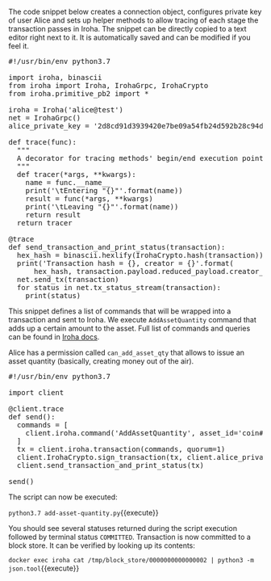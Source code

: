 The code snippet below creates a connection object, configures private key of user Alice and sets up helper methods to allow tracing of each stage the transaction passes in Iroha. The snippet can be directly copied to a text editor right next to it. It is automatically saved and can be modified if you feel it.

<pre class="file" data-filename="client.py" data-target="replace">
#!/usr/bin/env python3.7

import iroha, binascii
from iroha import Iroha, IrohaGrpc, IrohaCrypto
from iroha.primitive_pb2 import *

iroha = Iroha('alice@test')
net = IrohaGrpc()
alice_private_key = '2d8cd91d3939420e7be09a54fb24d592b28c94de712cc7b2344d14b5471d889a'

def trace(func):
  """
  A decorator for tracing methods' begin/end execution points
  """
  def tracer(*args, **kwargs):
    name = func.__name__
    print('\tEntering "{}"'.format(name))
    result = func(*args, **kwargs)
    print('\tLeaving "{}"'.format(name))
    return result
  return tracer

@trace
def send_transaction_and_print_status(transaction):
  hex_hash = binascii.hexlify(IrohaCrypto.hash(transaction))
  print('Transaction hash = {}, creator = {}'.format(
      hex_hash, transaction.payload.reduced_payload.creator_account_id))
  net.send_tx(transaction)
  for status in net.tx_status_stream(transaction):
    print(status)
</pre>


This snippet defines a list of commands that will be wrapped into a transaction and sent to Iroha. We execute `AddAssetQuantity` command that adds up a certain amount to the asset. Full list of commands and queries can be found in [Iroha docs](https://iroha.readthedocs.io/en/latest/api/index.html). 

Alice has a permission called `can_add_asset_qty` that allows to issue an asset quantity (basically, creating money out of the air).

<pre class="file" data-filename="add-asset-quantity.py" data-target="replace">
#!/usr/bin/env python3.7

import client

@client.trace
def send():  
  commands = [    
    client.iroha.command('AddAssetQuantity', asset_id='coin#test', amount='50000.00')
  ]
  tx = client.iroha.transaction(commands, quorum=1)
  client.IrohaCrypto.sign_transaction(tx, client.alice_private_key)
  client.send_transaction_and_print_status(tx)

send()
</pre>

The script can now be executed:

`python3.7 add-asset-quantity.py`{{execute}}

You should see several statuses returned during the script execution followed by terminal status `COMMITTED`. Transaction is now committed to a block store. It can be verified by looking up its contents:

`docker exec iroha cat /tmp/block_store/0000000000000002 | python3 -m json.tool`{{execute}}